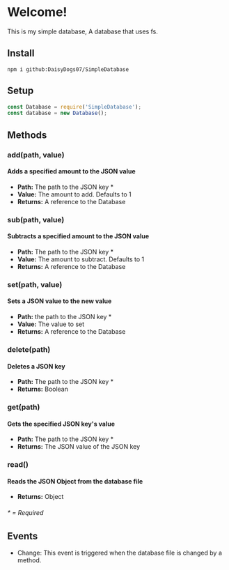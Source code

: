 # Welcome!
This is my simple database, A database that uses fs.
## Install
```
npm i github:DaisyDogs07/SimpleDatabase
```
## Setup
```js
const Database = require('SimpleDatabase');
const database = new Database();
```
## Methods
### add(path, value)
#### Adds a specified amount to the JSON value
* **Path:** The path to the JSON key *
* **Value:** The amount to add. Defaults to 1
* **Returns:** A reference to the Database
### sub(path, value)
#### Subtracts a specified amount to the JSON value
* **Path:** The path to the JSON key *
* **Value:** The amount to subtract. Defaults to 1
* **Returns:** A reference to the Database
### set(path, value)
#### Sets a JSON value to the new value
* **Path:** the path to the JSON key *
* **Value:** The value to set
* **Returns:** A reference to the Database
### delete(path)
#### Deletes a JSON key
* **Path:** The path to the JSON key *
* **Returns:** Boolean
### get(path)
#### Gets the specified JSON key's value
* **Path:** The path to the JSON key *
* **Returns:** The JSON value of the JSON key
### read()
#### Reads the JSON Object from the database file
* **Returns:** Object
###### * = Required

## Events
* Change: This event is triggered when the database file is changed by a method.
